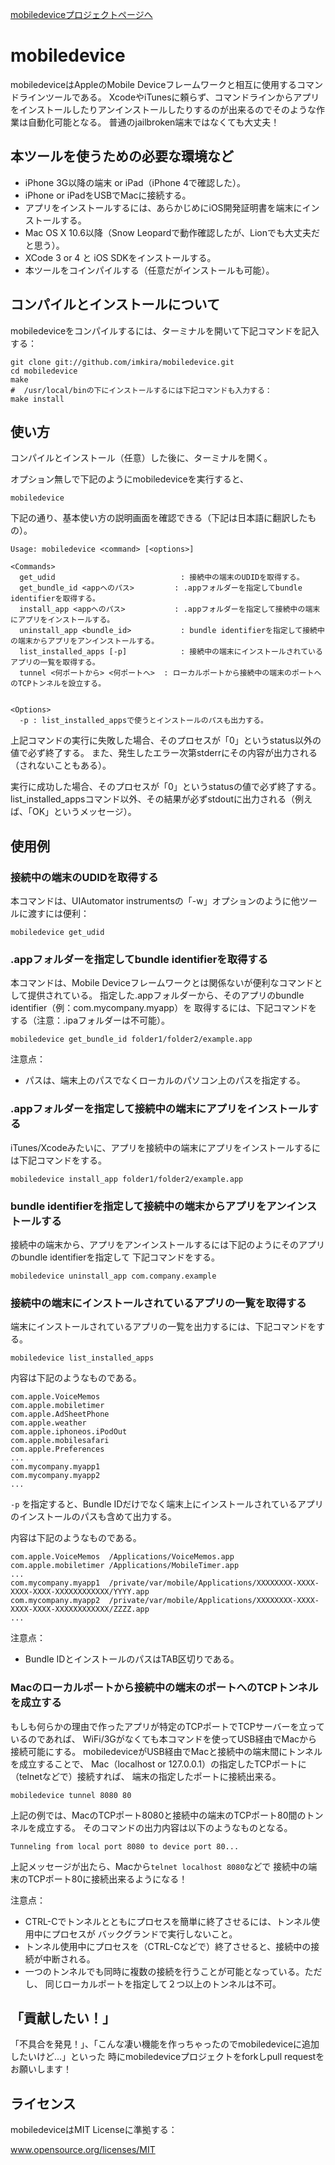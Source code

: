 [mobiledeviceプロジェクトページへ](https://github.com/imkira/mobiledevice)

mobiledevice
============

mobiledeviceはAppleのMobile Deviceフレームワークと相互に使用するコマンドラインツールである。
XcodeやiTunesに頼らず、コマンドラインからアプリをインストールしたりアンインストールしたりするのが出来るのでそのような作業は自動化可能となる。
普通のjailbroken端末ではなくても大丈夫！

## 本ツールを使うための必要な環境など

* iPhone 3G以降の端末 or iPad（iPhone 4で確認した）。
* iPhone or iPadをUSBでMacに接続する。
* アプリをインストールするには、あらかじめにiOS開発証明書を端末にインストールする。
* Mac OS X 10.6以降（Snow Leopardで動作確認したが、Lionでも大丈夫だと思う）。
* XCode 3 or 4 と iOS SDKをインストールする。
* 本ツールをコインパイルする（任意だがインストールも可能）。

## コンパイルとインストールについて

mobiledeviceをコンパイルするには、ターミナルを開いて下記コマンドを記入する：

```
git clone git://github.com/imkira/mobiledevice.git
cd mobiledevice
make
#  /usr/local/binの下にインストールするには下記コマンドも入力する：
make install
```

## 使い方

コンパイルとインストール（任意）した後に、ターミナルを開く。

オプション無しで下記のようにmobiledeviceを実行すると、

```
mobiledevice
```

下記の通り、基本使い方の説明画面を確認できる（下記は日本語に翻訳したもの）。

```
Usage: mobiledevice <command> [<options>]

<Commands>
  get_udid                            : 接続中の端末のUDIDを取得する。
  get_bundle_id <appへのパス>         : .appフォルダーを指定してbundle identifierを取得する。
  install_app <appへのパス>           : .appフォルダーを指定して接続中の端末にアプリをインストールする。
  uninstall_app <bundle_id>           : bundle identifierを指定して接続中の端末からアプリをアンインストールする。
  list_installed_apps [-p]            : 接続中の端末にインストールされているアプリの一覧を取得する。
  tunnel <何ポートから> <何ポートへ>  : ローカルポートから接続中の端末のポートへのTCPトンネルを設立する。


<Options>
  -p : list_installed_appsで使うとインストールのパスも出力する。
```

上記コマンドの実行に失敗した場合、そのプロセスが「0」というstatus以外の値で必ず終了する。
また、発生したエラー次第stderrにその内容が出力される（されないこともある）。

実行に成功した場合、そのプロセスが「0」というstatusの値で必ず終了する。
list_installed_appsコマンド以外、その結果が必ずstdoutに出力される（例えば、「OK」というメッセージ）。

## 使用例

### 接続中の端末のUDIDを取得する

本コマンドは、UIAutomator instrumentsの「-w」オプションのように他ツールに渡すには便利：

```
mobiledevice get_udid
```

### .appフォルダーを指定してbundle identifierを取得する

本コマンドは、Mobile Deviceフレームワークとは関係ないが便利なコマンドとして提供されている。
指定した.appフォルダーから、そのアプリのbundle identifier（例：com.mycompany.myapp）を
取得するには、下記コマンドをする（注意：.ipaフォルダーは不可能）。

```
mobiledevice get_bundle_id folder1/folder2/example.app
```

注意点：

* パスは、端末上のパスでなくローカルのパソコン上のパスを指定する。

### .appフォルダーを指定して接続中の端末にアプリをインストールする

iTunes/Xcodeみたいに、アプリを接続中の端末にアプリをインストールするには下記コマンドをする。

```
mobiledevice install_app folder1/folder2/example.app
```

### bundle identifierを指定して接続中の端末からアプリをアンインストールする

接続中の端末から、アプリをアンインストールするには下記のようにそのアプリのbundle identifierを指定して
下記コマンドをする。

```
mobiledevice uninstall_app com.company.example
```

### 接続中の端末にインストールされているアプリの一覧を取得する

端末にインストールされているアプリの一覧を出力するには、下記コマンドをする。

```
mobiledevice list_installed_apps
```

内容は下記のようなものである。

```
com.apple.VoiceMemos
com.apple.mobiletimer
com.apple.AdSheetPhone
com.apple.weather
com.apple.iphoneos.iPodOut
com.apple.mobilesafari
com.apple.Preferences
...
com.mycompany.myapp1
com.mycompany.myapp2
...
```

```-p``` を指定すると、Bundle
IDだけでなく端末上にインストールされているアプリのインストールのパスも含めて出力する。

内容は下記のようなものである。

```
com.apple.VoiceMemos  /Applications/VoiceMemos.app
com.apple.mobiletimer /Applications/MobileTimer.app
...
com.mycompany.myapp1  /private/var/mobile/Applications/XXXXXXXX-XXXX-XXXX-XXXX-XXXXXXXXXXXX/YYYY.app
com.mycompany.myapp2  /private/var/mobile/Applications/XXXXXXXX-XXXX-XXXX-XXXX-XXXXXXXXXXXX/ZZZZ.app
...
```

注意点：

* Bundle IDとインストールのパスはTAB区切りである。

### Macのローカルポートから接続中の端末のポートへのTCPトンネルを成立する

もしも何らかの理由で作ったアプリが特定のTCPポートでTCPサーバーを立っているのであれば、
WiFi/3Gがなくても本コマンドを使ってUSB経由でMacから接続可能にする。
mobiledeviceがUSB経由でMacと接続中の端末間にトンネルを成立することで、
Mac（localhost or 127.0.0.1）の指定したTCPポートに（telnetなどで）接続すれば、
端末の指定したポートに接続出来る。

```
mobiledevice tunnel 8080 80
```

上記の例では、MacのTCPポート8080と接続中の端末のTCPポート80間のトンネルを成立する。
そのコマンドの出力内容は以下のようなものとなる。

```
Tunneling from local port 8080 to device port 80...
```

上記メッセージが出たら、Macから`telnet localhost 8080`などで
接続中の端末のTCPポート80に接続出来るようになる！

注意点：

* CTRL-Cでトンネルとともにプロセスを簡単に終了させるには、トンネル使用中にプロセスが
バックグランドで実行しないこと。
* トンネル使用中にプロセスを（CTRL-Cなどで）終了させると、接続中の接続が中断される。
* 一つのトンネルでも同時に複数の接続を行うことが可能となっている。ただし、
同じローカルポートを指定して２つ以上のトンネルは不可。

## 「貢献したい！」

「不具合を発見！」、「こんな凄い機能を作っちゃったのでmobiledeviceに追加したいけど...」といった
時にmobiledeviceプロジェクトをforkしpull requestをお願いします！

## ライセンス

mobiledeviceはMIT Licenseに準拠する：

www.opensource.org/licenses/MIT

